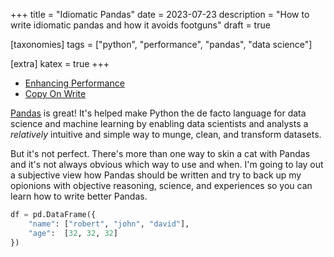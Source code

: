 +++
title = "Idiomatic Pandas"
date = 2023-07-23
description = "How to write idiomatic pandas and how it avoids footguns"
draft = true

[taxonomies]
tags = ["python", "performance", "pandas", "data science"]

[extra]
katex = true
+++

- [Enhancing Performance](https://pandas.pydata.org/docs/user_guide/enhancingperf.html)
- [Copy On Write](https://pandas.pydata.org/docs/user_guide/copy_on_write.html)

[Pandas](https://pandas.pydata.org/) is great!  It's helped make Python the de facto language for data science and
machine learning by enabling data scientists and analysts a _relatively_ intuitive
and simple way to munge, clean, and transform datasets.

But it's not perfect.  There's more than one way to skin a cat with Pandas and it's not
always obvious which way to use and when.  I'm going to lay out a subjective view how Pandas
should be written and try to back up my opionions with objective reasoning, science,
and experiences so you can learn how to write better Pandas.

```python
df = pd.DataFrame({
    "name": ["robert", "john", "david"],
    "age":  [32, 32, 32]
})
```
